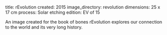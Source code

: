 title: rEvolution 
created: 2015
image_directory: revolution 
dimensions: 25 x 17 cm
process: Solar etching
edition: EV of 15


An image created for the book of bones rEvolution explores our connection to the world and its very long history. 
